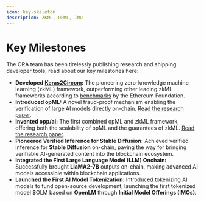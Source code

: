 ```yaml
---
icon: key-skeleton
description: ZKML, OPML, IMO
---
```


# Key Milestones

The ORA team has been tirelessly publishing research and shipping developer tools, read about our key milestones here:

* **Developed** [**Keras2Circom**](https://github.com/ora-io/keras2circom)**:** The pioneering zero-knowledge machine learning (zkML) framework, outperforming other leading zkML frameworks according to [benchmarks](https://hackmd.io/\_vrpMIusSEaROYUU7-Shaw) by the Ethereum Foundation.
* **Introduced opML:** A novel fraud-proof mechanism enabling the verification of large AI models directly on-chain. [Read the research paper](https://arxiv.org/abs/2401.17555).
* **Invented opp/ai:** The first combined opML and zkML framework, offering both the scalability of opML and the guarantees of zkML. [Read the research paper](https://arxiv.org/pdf/2402.15006).
* **Pioneered Verified Inference for Stable Diffusion:** Achieved verified inference for **Stable Diffusion** on-chain, paving the way for bringing verifiable AI-generated content into the blockchain ecosystem.
* **Integrated the First Large Language Model (LLM) Onchain:** Successfully brought **LlaMA2-7B** outputs on-chain, making advanced AI models accessible within blockchain applications.
* **Launched the First AI Model Tokenization:** Introduced tokenizing AI models to fund open-source development, launching the first tokenized model $OLM based on **OpenLM** through **Initial Model Offerings (IMOs)**.

